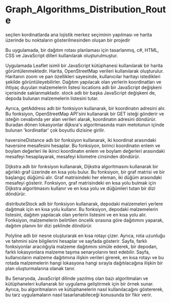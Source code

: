 
<h1>Graph_Algorithms_Distribution_Route</h1>
seçilen kordinatlarda ana lojistik merkez seçiminin yapılması ve harita üzerinde bu noktaların gösterilmesinden oluşan bir projedir


Bu uygulamada, bir dağıtım rotası planlaması için tasarlanmış, c#, HTML, CSS ve JavaScript dilleri kullanılarak oluşturulmuştur.

Uygulamada Leaflet isimli bir JavaScript kütüphanesi kullanılarak bir harita görüntülenmektedir. Harita, OpenStreetMap verileri kullanılarak oluşturulur. 
Haritanın zoom ve pan özellikleri sayesinde, kullanıcılar haritayı istedikleri şekilde görüntüleyebilirler.
Dağıtım yapılacak olan yerlerin koordinatları ve ihtiyaç duyulan malzemelerin listesi locations adlı bir JavaScript değişkeni içerisinde saklanmaktadır.
stock adlı bir başka JavaScript değişkeni de, depoda bulunan malzemelerin listesini tutar.

Ayrıca, getAddress adlı bir fonksiyon kullanarak, bir koordinatın adresini alır.
Bu fonksiyon, OpenStreetMap API'sini kullanarak bir GET isteği gönderir ve isteğin cevabında yer alan verileri alarak, koordinatın adresini döndürür.
Buradan dönen lokasyonlar dijksra's algoritmasında main metotunun içinde bulunan 'kordinatlar' çok boyutlu dizisine girilir. 


 haversineDistance adlı bir fonksiyon kullanarak, iki koordinat arasındaki haversine mesafesini hesaplar.
 Bu fonksiyon, birinci koordinatın enlem ve boylam değerleri ile ikinci koordinatın enlem ve boylam değerleri arasındaki mesafeyi hesaplayarak, mesafeyi kilometre cinsinden döndürür.

Dijkstra adlı bir fonksiyon kullanarak, Dijkstra algoritmasını kullanarak bir ağırlıklı graf üzerinde en kısa yolu bulur.
Bu fonksiyon, bir graf matrisi ve bir başlangıç düğümü alır. Graf matrisindeki her eleman, iki düğüm arasındaki mesafeyi gösterir.
Fonksiyon, graf matrisindeki en kısa yolu bulmak için Dijkstra algoritmasını kullanır ve en kısa yolu ve düğümleri tutan bir dizi döndürür.

 distributeStock adlı bir fonksiyon kullanarak, depodaki malzemeleri yerlere dağıtmak için en kısa yolu kullanır.
 Bu fonksiyon, depodaki malzemelerin listesini, dağıtım yapılacak olan yerlerin listesini ve en kısa yolu alır.
 Fonksiyon, malzemelerin belirtilen öncelik sırasına göre dağıtımını yaparak, dağıtım planını bir dizi şeklinde döndürür.

Polyline adlı bir nesne oluşturarak en kısa rotayı çizer. Ayrıca, rota uzunluğu ve tahmini süre bilgilerini hesaplar ve sayfada gösterir.
Sayfa, farklı fonksiyonlar aracılığıyla malzeme dağıtımını simüle ederek, bir depodan, farklı lokasyonlara malzeme taşıma senaryolarını test edebilir.
Sayfa, kullanıcıların malzeme dağıtımına ilişkin verileri girerek, en kısa rotayı ve bu rotada malzemelerin hangi lokasyona hangi sırayla dağıtılacağına ilişkin bir plan oluşturmalarına olanak tanır.

Bu Senaryoda, JavaScript dilinde yazılmış olan bazı algoritmaları ve kütüphaneleri kullanarak bir uygulama geliştirmek için bir örnek sunar.
Ayrıca, bu algoritmaların ve kütüphanelerin nasıl kullanılacağını göstererek, bu tarz uygulamaların nasıl tasarlanabileceği konusunda bir fikir verir.


